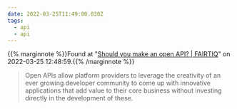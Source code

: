 ```yaml
---
date: 2022-03-25T11:49:00.030Z
tags:
  - api
  - api
---
```

{{% marginnote %}}Found at "[Should you make an open API? | FAIRTIQ](https://fairtiq.com/en-ch/tech/should-you-make-an-open-api)" on 2022-03-25 12:48:59.{{% /marginnote %}}

> Open APIs allow platform providers to leverage the creativity of an ever growing developer community to come up with innovative applications that add value to their core business without investing directly in the development of these.

